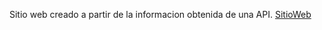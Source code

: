 Sitio web creado a partir de la informacion obtenida de una API.
[SitioWeb]("https://github.com/KevinDiazz/Continentes/blob/main/Captura%20de%20pantalla%202023-05-03%20222145.png")
